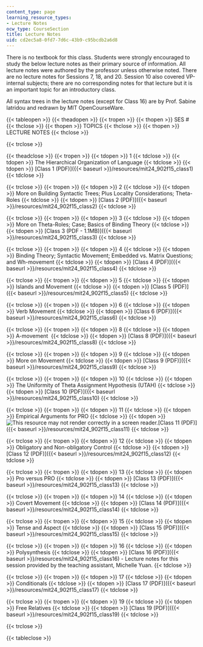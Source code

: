 ```yaml
---
content_type: page
learning_resource_types:
- Lecture Notes
ocw_type: CourseSection
title: Lecture Notes
uid: cd2ec5a8-0fd7-7d6c-43b9-c95bcdb2a6d8
---
```


There is no textbook for this class. Students were strongly encouraged to study the below lecture notes as their primary source of information. All lecture notes were authored by the professor unless otherwise noted. There are no lecture notes for Sessions 7, 18, and 20. Session 10 also covered VP-internal subjects; there are no corresponding notes for that lecture but it is an important topic for an introductory class.

All syntax trees in the lecture notes (except for Class 16) are by Prof. Sabine Iatridou and redrawn by MIT OpenCourseWare.

{{< tableopen >}}
{{< theadopen >}}
{{< tropen >}}
{{< thopen >}}
SES #
{{< thclose >}}
{{< thopen >}}
TOPICS
{{< thclose >}}
{{< thopen >}}
LECTURE NOTES
{{< thclose >}}

{{< trclose >}}

{{< theadclose >}}
{{< tropen >}}
{{< tdopen >}}
1
{{< tdclose >}}
{{< tdopen >}}
The Hierarchical Organization of Language
{{< tdclose >}}
{{< tdopen >}}
[Class 1 (PDF)]({{< baseurl >}}/resources/mit24_902f15_class1)
{{< tdclose >}}

{{< trclose >}}
{{< tropen >}}
{{< tdopen >}}
2
{{< tdclose >}}
{{< tdopen >}}
More on Building Syntactic Trees; Plus Locality Considerations; Theta-Roles
{{< tdclose >}}
{{< tdopen >}}
[Class 2 (PDF)]({{< baseurl >}}/resources/mit24_902f15_class2)
{{< tdclose >}}

{{< trclose >}}
{{< tropen >}}
{{< tdopen >}}
3
{{< tdclose >}}
{{< tdopen >}}
More on Theta-Roles; Case; Basics of Binding Theory
{{< tdclose >}}
{{< tdopen >}}
[Class 3 (PDF - 1.1MB)]({{< baseurl >}}/resources/mit24_902f15_class3)
{{< tdclose >}}

{{< trclose >}}
{{< tropen >}}
{{< tdopen >}}
4
{{< tdclose >}}
{{< tdopen >}}
Binding Theory; Syntactic Movement; Embedded vs. Matrix Questions; and Wh-movement
{{< tdclose >}}
{{< tdopen >}}
[Class 4 (PDF)]({{< baseurl >}}/resources/mit24_902f15_class4)
{{< tdclose >}}

{{< trclose >}}
{{< tropen >}}
{{< tdopen >}}
5
{{< tdclose >}}
{{< tdopen >}}
Islands and Movement
{{< tdclose >}}
{{< tdopen >}}
[Class 5 (PDF)]({{< baseurl >}}/resources/mit24_902f15_class5)
{{< tdclose >}}

{{< trclose >}}
{{< tropen >}}
{{< tdopen >}}
6
{{< tdclose >}}
{{< tdopen >}}
Verb Movement
{{< tdclose >}}
{{< tdopen >}}
[Class 6 (PDF)]({{< baseurl >}}/resources/mit24_902f15_class6)
{{< tdclose >}}

{{< trclose >}}
{{< tropen >}}
{{< tdopen >}}
8
{{< tdclose >}}
{{< tdopen >}}
A-movement 
{{< tdclose >}}
{{< tdopen >}}
[Class 8 (PDF)]({{< baseurl >}}/resources/mit24_902f15_class8)
{{< tdclose >}}

{{< trclose >}}
{{< tropen >}}
{{< tdopen >}}
9
{{< tdclose >}}
{{< tdopen >}}
More on Movement
{{< tdclose >}}
{{< tdopen >}}
[Class 9 (PDF)]({{< baseurl >}}/resources/mit24_902f15_class9)
{{< tdclose >}}

{{< trclose >}}
{{< tropen >}}
{{< tdopen >}}
10
{{< tdclose >}}
{{< tdopen >}}
The Uniformity of Theta Assignment Hypothesis (UTAH)
{{< tdclose >}}
{{< tdopen >}}
[Class 10 (PDF)]({{< baseurl >}}/resources/mit24_902f15_class10)
{{< tdclose >}}

{{< trclose >}}
{{< tropen >}}
{{< tdopen >}}
11
{{< tdclose >}}
{{< tdopen >}}
Empirical Arguments for PRO
{{< tdclose >}}
{{< tdopen >}}
![This resource may not render correctly in a screen reader.](/images/inacessible.gif)[Class 11 (PDF)]({{< baseurl >}}/resources/mit24_902f15_class11)
{{< tdclose >}}

{{< trclose >}}
{{< tropen >}}
{{< tdopen >}}
12
{{< tdclose >}}
{{< tdopen >}}
Obligatory and Non-obligatory Control
{{< tdclose >}}
{{< tdopen >}}
[Class 12 (PDF)]({{< baseurl >}}/resources/mit24_902f15_class12)
{{< tdclose >}}

{{< trclose >}}
{{< tropen >}}
{{< tdopen >}}
13
{{< tdclose >}}
{{< tdopen >}}
Pro versus PRO
{{< tdclose >}}
{{< tdopen >}}
[Class 13 (PDF)]({{< baseurl >}}/resources/mit24_902f15_class13)
{{< tdclose >}}

{{< trclose >}}
{{< tropen >}}
{{< tdopen >}}
14
{{< tdclose >}}
{{< tdopen >}}
Covert Movement
{{< tdclose >}}
{{< tdopen >}}
[Class 14 (PDF)]({{< baseurl >}}/resources/mit24_902f15_class14)
{{< tdclose >}}

{{< trclose >}}
{{< tropen >}}
{{< tdopen >}}
15
{{< tdclose >}}
{{< tdopen >}}
Tense and Aspect
{{< tdclose >}}
{{< tdopen >}}
[Class 15 (PDF)]({{< baseurl >}}/resources/mit24_902f15_class15)
{{< tdclose >}}

{{< trclose >}}
{{< tropen >}}
{{< tdopen >}}
16
{{< tdclose >}}
{{< tdopen >}}
Polysynthesis
{{< tdclose >}}
{{< tdopen >}}
[Class 16 (PDF)]({{< baseurl >}}/resources/mit24_902f15_class16) - Lecture notes for this session provided by the teaching assistant, Michelle Yuan.
{{< tdclose >}}

{{< trclose >}}
{{< tropen >}}
{{< tdopen >}}
17
{{< tdclose >}}
{{< tdopen >}}
Conditionals
{{< tdclose >}}
{{< tdopen >}}
[Class 17 (PDF)]({{< baseurl >}}/resources/mit24_902f15_class17)
{{< tdclose >}}

{{< trclose >}}
{{< tropen >}}
{{< tdopen >}}
19
{{< tdclose >}}
{{< tdopen >}}
Free Relatives
{{< tdclose >}}
{{< tdopen >}}
[Class 19 (PDF)]({{< baseurl >}}/resources/mit24_902f15_class19)
{{< tdclose >}}

{{< trclose >}}

{{< tableclose >}}